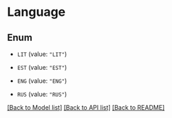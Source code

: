 # Language

## Enum


* `LIT` (value: `"LIT"`)

* `EST` (value: `"EST"`)

* `ENG` (value: `"ENG"`)

* `RUS` (value: `"RUS"`)


[[Back to Model list]](../README.md#documentation-for-models) [[Back to API list]](../README.md#documentation-for-api-endpoints) [[Back to README]](../README.md)



